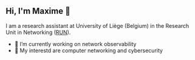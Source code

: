 ## Hi, I'm Maxime 👋

I am a research assistant at University of Liège (Belgium) in the Research Unit in Networking ([RUN](https://www.run.montefiore.uliege.be/)).

- 🔭 I’m currently working on network observability
- 🌱 My interestd are computer networking and cybersecurity

